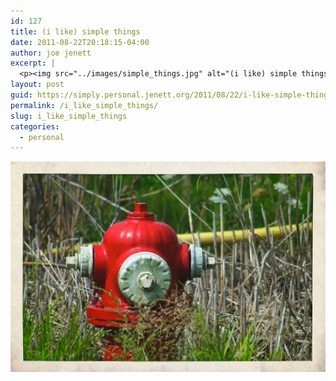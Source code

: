 ```yaml
---
id: 127
title: (i like) simple things
date: 2011-08-22T20:18:15-04:00
author: joe jenett
excerpt: |
  <p><img src="../images/simple_things.jpg" alt="(i like) simple things" style="border:none;" /></p>
layout: post
guid: https://simply.personal.jenett.org/2011/08/22/i-like-simple-things/
permalink: /i_like_simple_things/
slug: i_like_simple_things
categories:
  - personal
---
```

<img src="../images/simple_things.jpg" alt="(i like) simple things" style="border:none;" />